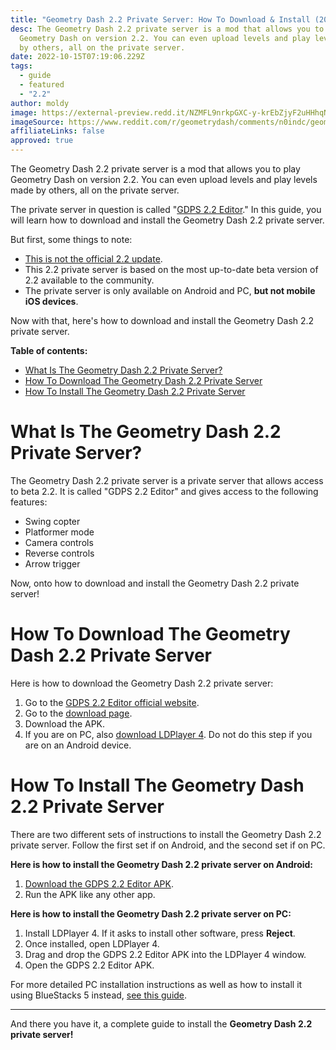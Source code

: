 ```yaml
---
title: "Geometry Dash 2.2 Private Server: How To Download & Install (2024)"
desc: T﻿he Geometry Dash 2.2 private server is a mod that allows you to play
  Geometry Dash on version 2.2. You can even upload levels and play levels made
  by others, all on the private server.
date: 2022-10-15T07:19:06.229Z
tags:
  - guide
  - featured
  - "2.2"
author: moldy
image: https://external-preview.redd.it/NZMFL9nrkpGXC-y-krEbZjyF2uHHhqNFzN_ZUTn3By0.jpg?format=pjpg&auto=webp&s=86f106121dcdc47f82236819f105c2feb5469ffe
imageSource: https://www.reddit.com/r/geometrydash/comments/n0indc/geometry_dash_22_private_server_platformer/
affiliateLinks: false
approved: true
---
```

The Geometry Dash 2.2 private server is a mod that allows you to play Geometry Dash on version 2.2. You can even upload levels and play levels made by others, all on the private server.

The private server in question is called "[GDPS 2.2 Editor](/posts/geometry-dash-2-2-editor-unlocked-how-to-get-the-2-2-level-editor-2022/)." In this guide, you will learn how to download and install the Geometry Dash 2.2 private server.

But first, some things to note:

* [This is not the official 2.2 update](/posts/how-to-get-the-2-2-editor/).
* This 2.2 private server is based on the most up-to-date beta version of 2.2 available to the community.
* The private server is only available on Android and PC, **but not mobile iOS devices**.

Now with that, here's how to download and install the Geometry Dash 2.2 private server.

**Table of contents:**

* [What Is The Geometry Dash 2.2 Private Server?](#what-is-the-geometry-dash-2.2-private-server%3F)
* [How To Download The Geometry Dash 2.2 Private Server](#how-to-download-the-geometry-dash-2.2-private-server)
* [How To Install The Geometry Dash 2.2 Private Server](#how-to-install-the-geometry-dash-2.2-private-server)

# What Is The Geometry Dash 2.2 Private Server?

The Geometry Dash 2.2 private server is a private server that allows access to beta 2.2. It is called "GDPS 2.2 Editor" and gives access to the following features:

* Swing copter
* Platformer mode
* Camera controls
* Reverse controls
* Arrow trigger

Now, onto how to download and install the Geometry Dash 2.2 private server!

# How To Download The Geometry Dash 2.2 Private Server

Here is how to download the Geometry Dash 2.2 private server:

1. Go to the [GDPS 2.2 Editor official website](https://gdpseditor.com/os.html).
2. Go to the [download page](https://gdpseditor.com/download/).
3. Download the APK.
4. If you are on PC, also [download LDPlayer 4](https://en.ldplayer.net/). Do not do this step if you are on an Android device.

# How To Install The Geometry Dash 2.2 Private Server

There are two different sets of instructions to install the Geometry Dash 2.2 private server. Follow the first set if on Android, and the second set if on PC.

**Here is how to install the Geometry Dash 2.2 private server on Android:**

1. [Download the GDPS 2.2 Editor APK](#how-to-download-the-geometry-dash-2.2-private-server).
2. Run the APK like any other app.

**Here is how to install the Geometry Dash 2.2 private server on PC:**

1. Install LDPlayer 4. If it asks to install other software, press **Reject**.
2. Once installed, open LDPlayer 4.
3. Drag and drop the GDPS 2.2 Editor APK into the LDPlayer 4 window.
4. Open the GDPS 2.2 Editor APK.

For more detailed PC installation instructions as well as how to install it using BlueStacks 5 instead, [see this guide](https://docs.google.com/document/d/1uBYwMdy4vJ3NrZDHQV2uPXfgVg76Ijo5TQrJR9SeEtU/edit).

- - -

And there you have it, a complete guide to install the **Geometry Dash 2.2 private server!**

